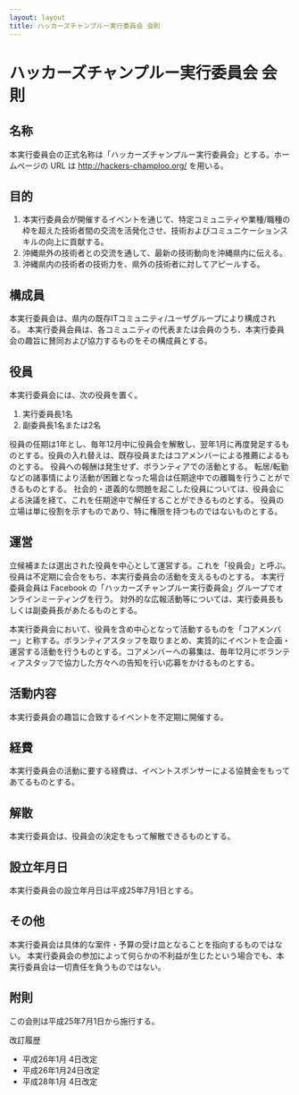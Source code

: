 ```yaml
---
layout: layout
title: ハッカーズチャンプルー実行委員会 会則
---
```


# ハッカーズチャンプルー実行委員会 会則

## 名称


本実行委員会の正式名称は「ハッカーズチャンプルー実行委員会」とする。ホームページの URL は http://hackers-champloo.org/ を用いる。

## 目的

1. 本実行委員会が開催するイベントを通じて、特定コミュニティや業種/職種の枠を超えた技術者間の交流を活発化させ、技術およびコミュニケーションスキルの向上に貢献する。
1. 沖縄県外の技術者との交流を通して、最新の技術動向を沖縄県内に伝える。
1. 沖縄県内の技術者の技術力を、県外の技術者に対してアピールする。

## 構成員

本実行委員会は、県内の既存ITコミュニティ/ユーザグループにより構成される。
本実行委員会員は、各コミュニティの代表または会員のうち、本実行委員会の趣旨に賛同および協力するものをその構成員とする。


## 役員

本実行委員会には、次の役員を置く。

1. 実行委員長1名
1. 副委員長1名または2名

役員の任期は1年とし、毎年12月中に役員会を解散し、翌年1月に再度発足するものとする。役員の入れ替えは、既存役員またはコアメンバーによる推薦によるものとする。
役員への報酬は発生せず、ボランティアでの活動とする。
転居/転勤などの諸事情により活動が困難となった場合は任期途中での離職を行うことができるものとする。
社会的・道義的な問題を起こした役員については、役員会による決議を経て、これを任期途中で解任することができるものとする。
役員の立場は単に役割を示すものであり、特に権限を持つものではないものとする。

## 運営

立候補または選出された役員を中心として運営する。これを「役員会」と呼ぶ。
役員は不定期に会合をもち、本実行委員会の活動を支えるものとする。
本実行委員会員は Facebook の「ハッカーズチャンプルー実行委員会」グループでオンラインミーティングを行う。
対外的な広報活動等については、実行委員長もしくは副委員長があたるものとする。

本実行委員会において、役員を含め中心となって活動するものを「コアメンバー」と称する。ボランティアスタッフを取りまとめ、実質的にイベントを企画・運営する活動を行うものとする。コアメンバーへの募集は、毎年12月にボランティアスタッフで協力した方々への告知を行い応募をかけるものとする。


## 活動内容

本実行委員会の趣旨に合致するイベントを不定期に開催する。


## 経費

本実行委員会の活動に要する経費は、イベントスポンサーによる協賛金をもってあてるものとする。

## 解散

本実行委員会は、役員会の決定をもって解散できるものとする。

## 設立年月日

本実行委員会の設立年月日は平成25年7月1日とする。

## その他

本実行委員会は具体的な案件・予算の受け皿となることを指向するものではない。
本実行委員会の参加によって何らかの不利益が生じたという場合でも、本実行委員会は一切責任を負うものではない。

## 附則

この会則は平成25年7月1日から施行する。


改訂履歴

* 平成26年1月 4日改定
* 平成26年1月24日改定
* 平成28年1月 4日改定
